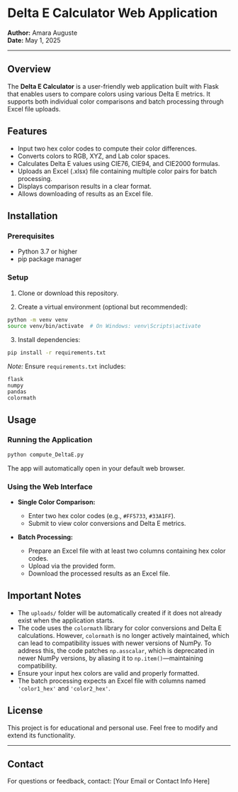 # Delta E Calculator Web Application

**Author:** Amara Auguste  
**Date:** May 1, 2025

---

## Overview

The **Delta E Calculator** is a user-friendly web application built with Flask that enables users to compare colors using various Delta E metrics. It supports both individual color comparisons and batch processing through Excel file uploads.

## Features

- Input two hex color codes to compute their color differences.
- Converts colors to RGB, XYZ, and Lab color spaces.
- Calculates Delta E values using CIE76, CIE94, and CIE2000 formulas.
- Uploads an Excel (.xlsx) file containing multiple color pairs for batch processing.
- Displays comparison results in a clear format.
- Allows downloading of results as an Excel file.

## Installation

### Prerequisites

- Python 3.7 or higher
- pip package manager

### Setup

1. Clone or download this repository.

2. Create a virtual environment (optional but recommended):

```bash
python -m venv venv
source venv/bin/activate  # On Windows: venv\Scripts\activate
```

3. Install dependencies:

```bash
pip install -r requirements.txt
```

*Note:* Ensure `requirements.txt` includes:

```
flask
numpy
pandas
colormath
```

## Usage

### Running the Application

```bash
python compute_DeltaE.py
```

The app will automatically open in your default web browser.

### Using the Web Interface

- **Single Color Comparison:**
  - Enter two hex color codes (e.g., `#FF5733`, `#33A1FF`).
  - Submit to view color conversions and Delta E metrics.

- **Batch Processing:**
  - Prepare an Excel file with at least two columns containing hex color codes.
  - Upload via the provided form.
  - Download the processed results as an Excel file.

## Important Notes

- The `uploads/` folder will be automatically created if it does not already exist when the application starts.
- The code uses the `colormath` library for color conversions and Delta E calculations. However, `colormath` is no longer actively maintained, which can lead to compatibility issues with newer versions of NumPy. To address this, the code patches `np.asscalar`, which is deprecated in newer NumPy versions, by aliasing it to `np.item()`—maintaining compatibility.
- Ensure your input hex colors are valid and properly formatted.
- The batch processing expects an Excel file with columns named `'color1_hex'` and `'color2_hex'`.

## License

This project is for educational and personal use. Feel free to modify and extend its functionality.

---

## Contact

For questions or feedback, contact: [Your Email or Contact Info Here]

